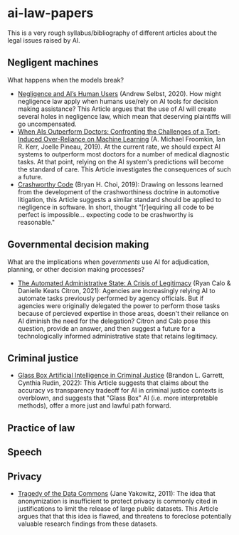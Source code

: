 # ai-law-papers
This is a very rough syllabus/bibliography of different articles about the legal issues raised by AI.

## Negligent machines
What happens when the models break?

- [Negligence and AI’s Human Users](https://papers.ssrn.com/sol3/papers.cfm?abstract_id=3350508) (Andrew Selbst, 2020). How might negligence law apply when humans use/rely on AI tools for decision making assistance? This Article argues that the use of AI will create several holes in negligence law, which mean that deserving plaintiffs will go uncompensated.
- [When AIs Outperform Doctors: Confronting the Challenges of a Tort-Induced Over-Reliance on Machine Learning](https://papers.ssrn.com/sol3/papers.cfm?abstract_id=3114347) (A. Michael Froomkin, Ian R. Kerr, Joelle Pineau, 2019). At the current rate, we should expect AI systems to outperform most doctors for a number of medical diagnostic tasks. At that point, relying on the AI system's predictions will become the standard of care. This Article investigates the consequences of such a future. 
- [Crashworthy Code](https://papers.ssrn.com/sol3/papers.cfm?abstract_id=3230829) (Bryan H. Choi, 2019): Drawing on lessons learned from the development of the crashworthiness doctrine in automotive litigation, this Article suggests a similar standard should be applied to negligence in software. In short, thought "[r]equiring all code to be perfect is impossible... expecting code to be crashworthy is reasonable."

## Governmental decision making
What are the implications when _governments_ use AI for adjudication, planning, or other decision making processes?

- [The Automated Administrative State: A Crisis of Legitimacy](https://scholarlycommons.law.emory.edu/cgi/viewcontent.cgi?article=1418&context=elj) (Ryan Calo & Danielle Keats Citron, 2021): Agencies are increasingly relying AI to automate tasks previously performed by agency officials. But if agencies were originally delegated the power to perform those tasks because of percieved expertise in those areas, doesn't their reliance on AI diminish the need for the delegation? Citron and Calo pose this question, provide an answer, and then suggest a future for a technologically informed administrative state that retains legitimacy.

## Criminal justice

- [Glass Box Artificial Intelligence in Criminal Justice](https://papers.ssrn.com/sol3/papers.cfm?abstract_id=4275661) (Brandon L. Garrett, Cynthia Rudin, 2022): This Article suggests that claims about the accuracy vs transparency tradeoff for AI in criminal justice contexts is overblown, and suggests that "Glass Box" AI (i.e. more interpretable methods), offer a more just and lawful path forward.

## Practice of law 

## Speech

## Privacy 

- [Tragedy of the Data Commons](http://jolt.law.harvard.edu/articles/pdf/v25/25HarvJLTech1.pdf) (Jane Yakowitz, 2011): The idea that anonymization is insufficient to protect privacy is commonly cited in justifications to limit the release of large public datasets. This Article argues that that this idea is flawed, and threatens to foreclose potentially valuable research findings from these datasets. 
